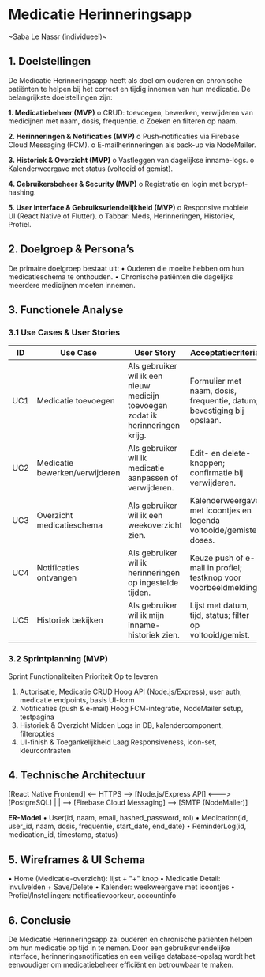 # Medicatie Herinneringsapp
~Saba Le Nassr (individueel)~

## 1. Doelstellingen 
De Medicatie Herinneringsapp heeft als doel om ouderen en chronische patiënten te helpen bij het correct en tijdig innemen van hun medicatie. De belangrijkste doelstellingen zijn:

**1.	Medicatiebeheer (MVP)**
o	CRUD: toevoegen, bewerken, verwijderen van medicijnen met naam, dosis, frequentie.
o	Zoeken en filteren op naam.

**2.	Herinneringen & Notificaties (MVP)**
o	Push-notificaties via Firebase Cloud Messaging (FCM).
o	E-mailherinneringen als back-up via NodeMailer.

**3.	Historiek & Overzicht (MVP)**
o	Vastleggen van dagelijkse inname-logs.
o	Kalenderweergave met status (voltooid of gemist).

**4.	Gebruikersbeheer & Security (MVP)**
o	Registratie en login met bcrypt-hashing.

**5.	User Interface & Gebruiksvriendelijkheid (MVP)**
o	Responsive mobiele UI (React Native of Flutter).
o	Tabbar: Meds, Herinneringen, Historiek, Profiel.



## 2. Doelgroep & Persona’s
De primaire doelgroep bestaat uit:
•	Ouderen die moeite hebben om hun medicatieschema te onthouden.
•	Chronische patiënten die dagelijks meerdere medicijnen moeten innemen.


## 3. Functionele Analyse

### 3.1 Use Cases & User Stories
|ID	|Use Case	|User Story	|Acceptatiecriteria|
|------|----------|--------------|------------------|
|UC1|	Medicatie toevoegen|Als gebruiker wil ik een nieuw medicijn toevoegen zodat ik herinneringen krijg.|Formulier met naam, dosis, frequentie, datum; bevestiging bij opslaan.|
|UC2|	Medicatie bewerken/verwijderen|	Als gebruiker wil ik medicatie aanpassen of verwijderen.|	Edit- en delete-knoppen; confirmatie bij verwijderen.|
|UC3|	Overzicht medicatieschema|	Als gebruiker wil ik een weekoverzicht zien.|	Kalenderweergave met icoontjes en legenda voltooide/gemiste doses.|
|UC4|	Notificaties ontvangen|	Als gebruiker wil ik herinneringen op ingestelde tijden.|	Keuze push of e-mail in profiel; testknop voor voorbeeldmelding.|
|UC5|	Historiek bekijken	|Als gebruiker wil ik mijn inname-historiek zien.	|Lijst met datum, tijd, status; filter op voltooid/gemist.|


### 3.2 Sprintplanning (MVP)
Sprint	Functionaliteiten	Prioriteit	Op te leveren
1. Autorisatie, Medicatie CRUD	Hoog	API (Node.js/Express), user auth, medicatie endpoints, basis UI-form
2. Notificaties (push & e-mail)	Hoog	FCM-integratie, NodeMailer setup, testpagina
3. Historiek & Overzicht	Midden	Logs in DB, kalendercomponent, filteropties
5. UI-finish & Toegankelijkheid	Laag	Responsiveness, icon-set, kleurcontrasten



## 4. Technische Architectuur
[React Native Frontend] <-- HTTPS --> [Node.js/Express API] <---> [PostgreSQL]
                                   |                             |
                                   --> [Firebase Cloud Messaging]
                                   --> [SMTP (NodeMailer)]

**ER-Model**
•	User(id, naam, email, hashed_password, rol)
•	Medication(id, user_id, naam, dosis, frequentie, start_date, end_date)
•	ReminderLog(id, medication_id, timestamp, status)

## 5. Wireframes & UI Schema
•	Home (Medicatie-overzicht): lijst + "+" knop
•	Medicatie Detail: invulvelden + Save/Delete
•	Kalender: weekweergave met icoontjes
•	Profiel/Instellingen: notificatievoorkeur, accountinfo

## 6. Conclusie
De Medicatie Herinneringsapp zal ouderen en chronische patiënten helpen om hun medicatie op tijd in te nemen. Door een gebruiksvriendelijke interface, herinneringsnotificaties en een veilige database-opslag wordt het eenvoudiger om medicatiebeheer efficiënt en betrouwbaar te maken.

